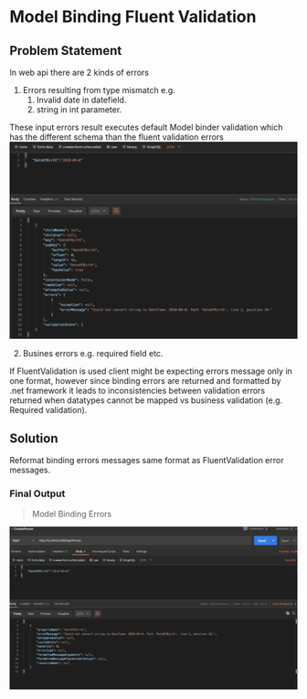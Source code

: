 # Model Binding Fluent Validation

##  Problem Statement
In web api there are 2 kinds of errors
1. Errors resulting from type mismatch e.g.
    1. Invalid date in datefield.
    1. string in int parameter.

These input errors result executes default Model binder validation which has the different schema than the fluent validation errors
![alt .net core formatted binding errors response](https://github.com/nhancers/ModelBindingFluentValidation/blob/master/screenshots/ModelBindingErrors.png)

2. Busines errors e.g. required field etc.

If FluentValidation is used client might be expecting errors message only in one format, however since binding errors are returned and formatted by .net framework it leads to inconsistencies between validation errors returned when datatypes cannot be mapped vs business validation (e.g. Required validation).

##  Solution
Reformat binding errors messages same format as FluentValidation error messages.

### Final Output
>   Model Binding Errors

![alt Fluent Validation formatted binding errors response](https://github.com/nhancers/ModelBindingFluentValidation/blob/master/screenshots/ModelBindingErrors_WithFluentValidationFormat.png)
 
